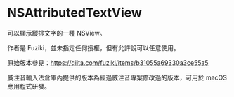 # NSAttributedTextView

可以顯示縱排文字的一種 NSView。

作者是 Fuziki，並未指定任何授權，但有允許說可以任意使用。

原始版本參見：https://qiita.com/fuziki/items/b31055a69330a3ce55a5

威注音輸入法倉庫內提供的版本為經過威注音專案修改過的版本，可用於 macOS 應用程式研發。

